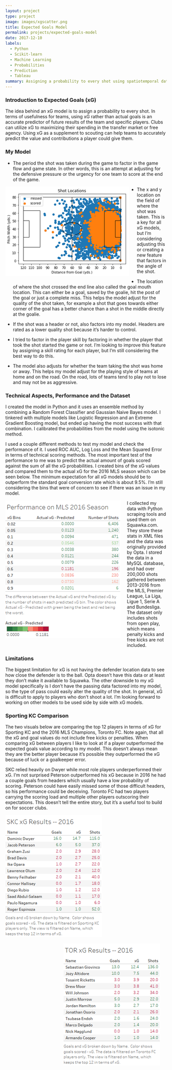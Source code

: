 ```yaml
---
layout: project
type: project
image: images/xgscatter.png
title: Expected Goals Model
permalink: projects/expected-goals-model
date: 2017-12-10
labels:
  - Python
  - Scikit-learn
  - Machine Learning
  - Probabilities
  - Prediction
  - Tableau
summary: Assigning a probability to every shot using spatiotemporal data scraped from Squawka's Opta feeds. 
---
```


### Introduction to Expected Goals (xG) ###
The idea behind an xG model is to assign a probability to every shot. In terms of usefulness for teams, using xG rather than actual goals is an accurate predictor of future results of the team and specific players. Clubs can utilize xG to maximizing their spending in the transfer market or free agency. Using xG as a supplement to scouting can help teams to accurately predict the value and contributions a player could give them.

### My Model ###
* The period the shot was taken during the game to factor in the game flow and game state. In other words, this is an attempt at adjusting for the defensive pressure or the urgency for one team to score at the end of the game.

<img style="float: left; padding-right: 25px; padding-bottom: 15px;" src="../images/xgscatter.png">

* The x and y location on the field of where the shot was taken. This is a key for all xG models, but I’m considering adjusting this or creating a new feature that factors in the angle of the shot.

* The location of where the shot crossed the end line also called the goal mouth location. This can either be a goal, saved by the goalie, hit the post of the goal or just a complete miss. This helps the model adjust for the quality of the shot taken, for example a shot that goes towards either corner of the goal has a better chance than a shot in the middle directly at the goalie. 

* If the shot was a header or not, also factors into my model. Headers are rated as a lower quality shot because it’s harder to control.

* I tried to factor in the player skill by factoring in whether the player that took the shot started the game or not. I’m looking to improve this feature by assigning a skill rating for each player, but I’m still considering the best way to do this. 

* The model also adjusts for whether the team taking the shot was home or away. This helps my model adjust for the playing style of teams at home and on the road. On the road, lots of teams tend to play not to lose and may not be as aggressive. 

### Technical Aspects, Performance and the Dataset ###
I created the model in Python and it uses an ensemble method by combining a Random Forest Classifier and Gaussian Naive Bayes model. I tinkered with multiple models like Logistic Regression and an Extreme Gradient Boosting model, but ended up having the most success with that combination. I calibrated the probabilities from the model using the isotonic method. 

I used a couple different methods to test my model and check the performance of it. I used ROC AUC, Log Loss and the Mean Squared Error in terms of technical scoring methods. The most important test of the performance to me was to predict the actual amount of goals scored against the sum of all the xG probabilities. I created bins of the xG values and compared them to the actual xG for the 2016 MLS season which can be seen below. The minimum expectation for all xG models should be to outperform the standard goal conversion rate which is about 9.5%. I’m still considering the bins that were of concern to see if there was an issue in my model.

<img style="float: left; padding-right: 20px; padding-bottom: 20px;" src="../images/xgresults.png">
I collected my data with Python scraping tools and used them on Squawka.com. They store these stats in XML files and the data was originally provided by Opta. I stored the data in a MySQL database, and had over 200,000 shots gathered between 2013-2016 from the MLS, Premier League, La Liga, Ligue 1, Serie A and Bundesliga. The dataset only includes shots from open play, which means penalty kicks and free kicks are not included. 

### Limitations ### 
The biggest limitation for xG is not having the defender location data to see how close the defender is to the ball. Opta doesn’t have this data or at least they don’t make it available to Squawka. The other downside to my xG model specifically is I don’t have the passing data factored into my model, so the type of pass could easily alter the quality of the shot. In general, xG is difficult to apply to players who don’t shoot a lot. I’m looking forward to working on other models to be used side by side with xG models. 

### Sporting KC Comparison ###
The two visuals below are comparing the top 12 players in terms of xG for Sporting KC and the 2016 MLS Champions, Toronto FC. Note again, that all the xG and goal values do not include free kicks or penalties. When comparing xG between players I like to look at if a player outperformed the expected goals value according to my model. This doesn’t always mean they are the better player because it’s possible they outperformed the xG because of luck or a goalkeeper error. 

SKC relied heavily on Dwyer while most role players underperformed their xG. I’m not surprised Peterson outperformed his xG because in 2016 he had a couple goals from headers which usually have a low probability of scoring. Peterson could have easily missed some of those difficult headers, so his performance could be deceiving. Toronto FC had two players carrying the scoring load and multiple other players outscoring their expectations. This doesn’t tell the entire story, but it’s a useful tool to build on for soccer clubs. 

<img style="float: left; padding-right: 20px; padding-bottom: 20px;" src="../images/skcresults.png">
<img style="float: right; padding-right: 20px; padding-bottom: 20px;" src="../images/torresults.png">
